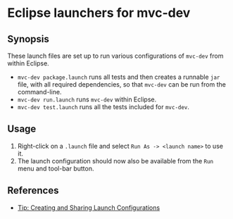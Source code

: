# Eclipse launchers for mvc-dev

## Synopsis

These launch files are set up to run various configurations of `mvc-dev` from within Eclipse.

* `mvc-dev package.launch` runs all tests and then creates a runnable `jar` file, with all required dependencies, so that `mvc-dev` can be run from the command-line.
* `mvc-dev run.launch` runs `mvc-dev` within Eclipse.
* `mvc-dev test.launch` runs all the tests included for `mvc-dev`.

## Usage

1. Right-click on a `.launch` file and select `Run As -> <launch name>` to use it.
1. The launch configuration should now also be available from the `Run` menu and tool-bar button.

## References

* [Tip: Creating and Sharing Launch Configurations](http://eclipsesnippets.blogspot.co.uk/2007/07/tip-creating-and-sharing-launch.html)

